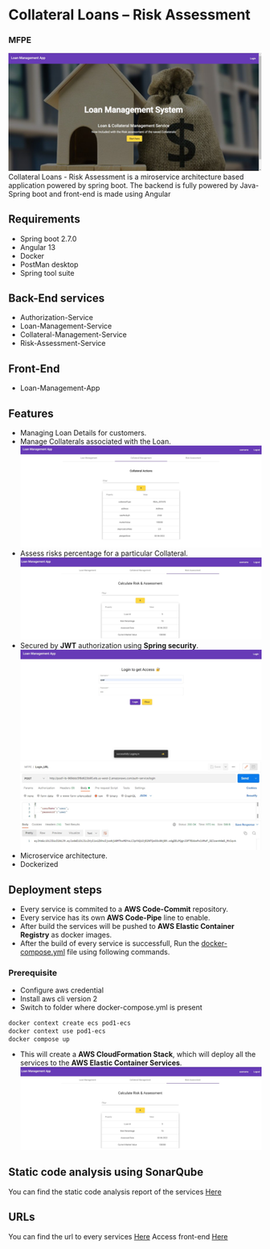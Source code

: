# Collateral Loans – Risk Assessment
### MFPE
![Login-Page](https://github.com/Balaji6701/MFPE-Final/blob/main/home-page.jpg)
Collateral Loans - Risk Assessment is a miroservice architecture based application powered by spring boot.
The backend is fully powered by Java-Spring boot and front-end is made using Angular
## Requirements
- Spring boot 2.7.0
- Angular 13
- Docker
- PostMan desktop
- Spring tool suite

## Back-End services
- Authorization-Service
- Loan-Management-Service
- Collateral-Management-Service
- Risk-Assessment-Service

## Front-End
- Loan-Management-App

## Features
- Managing Loan Details for customers.
- Manage Collaterals associated with the Loan.
![get-collateral](https://github.com/Balaji6701/MFPE-Final/blob/main/get_collateral.jpg)
- Assess risks percentage for a particular Collateral.
![Risk-Assessment](https://github.com/Balaji6701/MFPE-Final/blob/main/calculate_risk.jpg)
- Secured by **JWT** authorization using **Spring security**.
![Login-Page](https://github.com/Balaji6701/MFPE-Final/blob/main/login-page.jpg)
![Risk-Assessment](https://github.com/Balaji6701/MFPE-Final/blob/main/token.jpg)
- Microservice architecture.
- Dockerized

## Deployment steps
- Every service is commited to a **AWS Code-Commit** repository.
- Every service has its own **AWS Code-Pipe** line to enable.
- After build the services will be pushed to **AWS Elastic Container Registry** as docker images.
- After the build of every service is successfull, Run the [docker-compose.yml](https://github.com/Balaji6701/MFPE-Final/tree/main/pod1-ecs-cluster) file using following commands.
### Prerequisite
- Configure aws credential
- Install aws cli version 2
- Switch to folder where docker-compose.yml is present
```
docker context create ecs pod1-ecs
docker context use pod1-ecs
docker compose up
```
- This will create a **AWS CloudFormation Stack**, which will deploy all the services to the **AWS Elastic Container Services**.
![Risk-Assessment](https://github.com/Balaji6701/MFPE-Final/blob/main/calculate_risk.jpg)

## Static code analysis using SonarQube
You can find the static code analysis report of the services [Here](https://github.com/Balaji6701/MFPE-Final/blob/main/sonarqube_report.pdf)

## URLs
You can find the url to every services [Here](https://github.com/Balaji6701/MFPE-Final/blob/main/url.md)
Access front-end [Here](http://pod1-frontend-v2.s3-website-us-west-2.amazonaws.com/)

